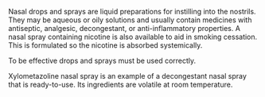 Nasal drops and sprays are liquid preparations for instilling into the nostrils. They may be aqueous or oily solutions and usually contain medicines with antiseptic, analgesic, decongestant, or anti-inflammatory properties. A nasal spray containing nicotine is also available to aid in smoking cessation. This is formulated so the nicotine is absorbed systemically.

To be effective drops and sprays must be used correctly.

Xylometazoline nasal spray is an example of a decongestant nasal spray that is ready-to-use. Its ingredients are volatile at room temperature.

